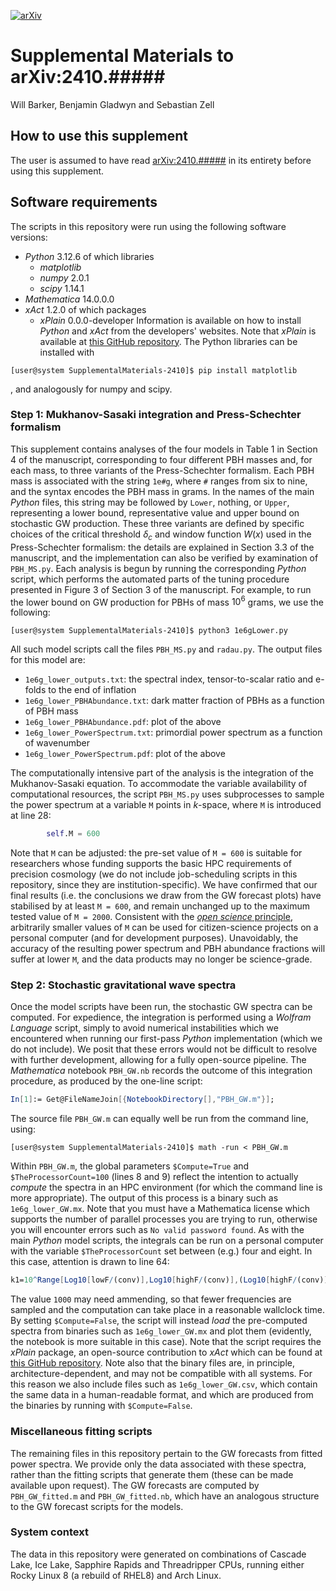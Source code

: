 [![arXiv](https://img.shields.io/badge/arXiv-2311.11790-b31b1b.svg)](https://arxiv.org/abs/2410.#####)

# Supplemental Materials to arXiv:2410.#####

Will Barker, Benjamin Gladwyn and Sebastian Zell 

## How to use this supplement 

The user is assumed to have read [arXiv:2410.#####](https://arxiv.org/abs/2410.#####) in its entirety before using this supplement.

## Software requirements

The scripts in this repository were run using the following software versions:
- _Python_ 3.12.6 of which libraries
    - _matplotlib_
    - _numpy_ 2.0.1
    - _scipy_ 1.14.1
- _Mathematica_ 14.0.0.0
- _xAct_ 1.2.0 of which packages
    - _xPlain_ 0.0.0-developer
Information is available on how to install _Python_ and _xAct_ from the developers' websites. Note that _xPlain_ is available at [this GitHub repository](https://github.com/wevbarker/xPlain). The Python libraries can be installed with 
```console, bash
[user@system SupplementalMaterials-2410]$ pip install matplotlib
```
, and analogously for numpy and scipy.

### **Step 1:** Mukhanov-Sasaki integration and Press-Schechter formalism

This supplement contains analyses of the four models in Table 1 in Section 4 of the manuscript, corresponding to four different PBH masses and, for each mass, to three variants of the Press-Schechter formalism. Each PBH mass is associated with the string `1e#g`, where `#` ranges from six to nine, and the syntax encodes the PBH mass in grams. In the names of the main _Python_ files, this string may be followed by `Lower`, nothing, or `Upper`, representing a lower bound, representative value and upper bound on stochastic GW production. These three variants are defined by specific choices of the critical threshold $\delta_c$ and window function $W(x)$ used in the Press-Schechter formalism: the details are explained in Section 3.3 of the manuscript, and the implementation can also be verified by examination of `PBH_MS.py`. Each analysis is begun by running the corresponding _Python_ script, which performs the automated parts of the tuning procedure presented in Figure 3 of Section 3 of the manuscript. For example, to run the lower bound on GW production for PBHs of mass $10^6$ grams, we use the following:
```console, bash
[user@system SupplementalMaterials-2410]$ python3 1e6gLower.py
```
All such model scripts call the files `PBH_MS.py` and `radau.py`. The output files for this model are:
- `1e6g_lower_outputs.txt`: the spectral index, tensor-to-scalar ratio and e-folds to the end of inflation
- `1e6g_lower_PBHAbundance.txt`: dark matter fraction of PBHs as a function of PBH mass
- `1e6g_lower_PBHAbundance.pdf`: plot of the above 
- `1e6g_lower_PowerSpectrum.txt`: primordial power spectrum as a function of wavenumber
- `1e6g_lower_PowerSpectrum.pdf`: plot of the above

The computationally intensive part of the analysis is the integration of the Mukhanov-Sasaki equation. To accommodate the variable availability of computational resources, the script `PBH_MS.py` uses subprocesses to sample the power spectrum at a variable `M` points in $k$-space, where `M` is introduced at line 28:
```python
        self.M = 600
```
Note that `M` can be adjusted: the pre-set value of `M = 600` is suitable for researchers whose funding supports the basic HPC requirements of precision cosmology (we do not include job-scheduling scripts in this repository, since they are institution-specific). We have confirmed that our final results (i.e. the conclusions we draw from the GW forecast plots) have stabilised by at least `M = 600`, and remain unchanged up to the maximum tested value of `M = 2000`. Consistent with the [_open science_ principle](https://horizoneuropencpportal.eu/sites/default/files/2023-04/task-3.6-open_science_brief.pdf), arbitrarily smaller values of `M` can be used for citizen-science projects on a personal computer (and for development purposes). Unavoidably, the accuracy of the resulting power spectrum and PBH abundance fractions will suffer at lower `M`, and the data products may no longer be science-grade.

### **Step 2:** Stochastic gravitational wave spectra

Once the model scripts have been run, the stochastic GW spectra can be computed. For expedience, the integration is performed using a _Wolfram Language_ script, simply to avoid numerical instabilities which we encountered when running our first-pass _Python_ implementation (which we do not include). We posit that these errors would not be difficult to resolve with further development, allowing for a fully open-source pipeline. The _Mathematica_ notebook `PBH_GW.nb` records the outcome of this integration procedure, as produced by the one-line script: 
```mathematica
In[1]:= Get@FileNameJoin[{NotebookDirectory[],"PBH_GW.m"}];
```
The source file `PBH_GW.m` can equally well be run from the command line, using:
```console, bash
[user@system SupplementalMaterials-2410]$ math -run < PBH_GW.m
```
Within `PBH_GW.m`, the global parameters `$Compute=True` and `$TheProcessorCount=100` (lines 8 and 9) reflect the intention to actually _compute_ the spectra in an HPC environment (for which the command line is more appropriate). The output of this process is a binary such as `1e6g_lower_GW.mx`. Note that you must have a Mathematica license which supports the number of parallel processes you are trying to run, otherwise you will encounter errors such as `No valid password found`. As with the main _Python_ model scripts, the integrals can be run on a personal computer with the variable `$TheProcessorCount` set between (e.g.) four and eight. In this case, attention is drawn to line 64:
```mathematica
k1=10^Range[Log10[lowF/(conv)],Log10[highF/(conv)],(Log10[highF/(conv)]-Log10[lowF/(conv)])/1000];
```
The value `1000` may need ammending, so that fewer frequencies are sampled and the computation can take place in a reasonable wallclock time. By setting `$Compute=False`, the script will instead _load_ the pre-computed spectra from binaries such as `1e6g_lower_GW.mx` and plot them (evidently, the notebook is more suitable in this case). Note that the script requires the _xPlain_ package, an open-source contribution to _xAct_ which can be found at [this GitHub repository](https://github.com/wevbarker/xPlain). Note also that the binary files are, in principle, architecture-dependent, and may not be compatible with all systems. For this reason we also include files such as `1e6g_lower_GW.csv`, which contain the same data in a human-readable format, and which are produced from the binaries by running with `$Compute=False`.

### Miscellaneous fitting scripts

The remaining files in this repository pertain to the GW forecasts from fitted power spectra. We provide only the data associated with these spectra, rather than the fitting scripts that generate them (these can be made available upon request). The GW forecasts are computed by `PBH_GW_fitted.m` and `PBH_GW_fitted.nb`, which have an analogous structure to the GW forecast scripts for the models.

### System context

The data in this repository were generated on combinations of Cascade Lake, Ice Lake, Sapphire Rapids and Threadripper CPUs, running either Rocky Linux 8 (a rebuild of RHEL8) and Arch Linux.
